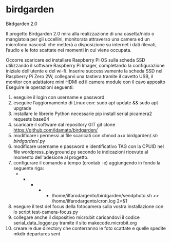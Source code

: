 # birdgarden
Birdgarden 2.0

Il progetto Birdgarden 2.0 mira alla realizzazione di una casetta/nido o mangiatoia per gli uccellini, monitorata attraverso una camera ed un microfono nascosti che metterà a disposizione su internet i dati rilevati, l’audio e le foto scattate nei momenti in cui viene occupata.

Occorre scaricare ed installare Raspberry Pi OS sulla scheda SSD utilizzando il software Raspberry Pi Imager, completando la configurazione iniziale dell’utente e del wi-fi.
Inserire successivamente la scheda SSD nel Raspberry Pi Zero 2W, collegarvi una tastiera tramite il cavetto USB, il monitor con adattatore mini HDMI ed il camera module con il cavo apposito
Eseguire le operazioni seguenti:

1. eseguire il login con username e password
2. eseguire l’aggiornamento di Linux con:
          sudo apt update && sudo apt upgrade
3. installare le librerie Python necessarie
           pip install serial picamera2 requests base64
4. scaricare il software dal repository GIT
           git clone https://github.com/idamato/birdgarden/
5. modificare i permessi ai file scaricati con chmod a+x birdgarden/*.sh birdgarden/*.py
6. modificare username e password e identificativo TAG con la CPUID nel file wordpress_playground.py secondo le indicazioni ricevute al momento dell'adesione al progetto.
7. configurare il comando a tempo (crontab -e) aggiungendo in fondo la seguente riga:
   * * * * * /home/ilfarodargento/birdgarden/sendphoto.sh >> /home/ilfarodargento/cron.log 2>&1
9. esegure il test del focus della fotocamera sulla vostra installazione con lo script test-camera-focus.py
10. collegare anche il dispositivo micro:bit caricandovi il codice serial_data_logger.py tramite il sito makecode.microbit.org
11. creare le due directory che conterranno le foto scattate e quelle spedite
    mkdir departures sent
    





           

